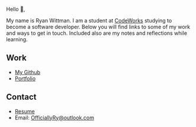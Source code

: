 Hello 👋, 

My name is Ryan Wittman. I am a student at [CodeWorks](https://boisecodeworks.com) studying to become a software developer. Below you will find links to some of my work and ways to get in touch. Included also are my notes and reflections while learning. 

## Work

  + [My Github](https://github.com/TheOneTrueRy)
  + [Portfolio](https://TheOneTrueRy.github.io/)

## Contact

  + [Resume](https://TheOneTrueRy.github.io/resume)
  + Email: OfficiallyRy@outlook.com
  

